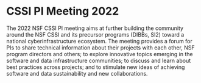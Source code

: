 # CSSI PI Meeting 2022

The 2022 NSF CSSI PI meeting aims at further building the community around the NSF CSSI and its precursor programs (DIBBs, SI2) toward a national cyberinfrastructure ecosystem. The meeting provides a forum for PIs to share technical information about their projects with each other, NSF program directors and others; to explore innovative topics emerging in the software and data infrastructure communities; to discuss and learn about best practices across projects; and to stimulate new ideas of achieving software and data sustainability and new collaborations.
